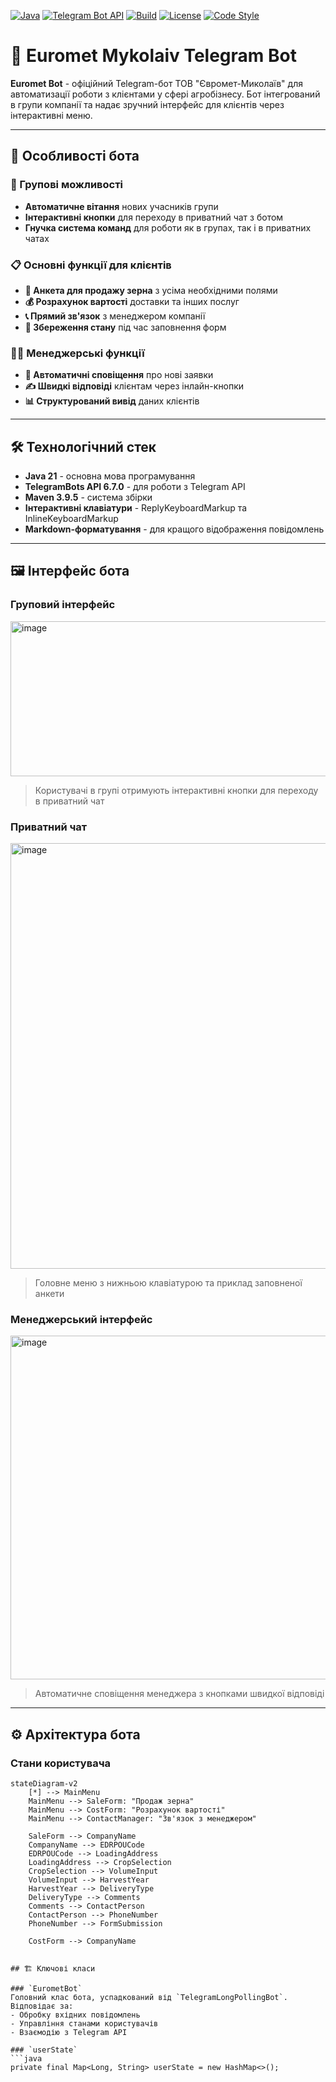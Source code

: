 [![Java](https://img.shields.io/badge/Java-21-blue?style=flat-square&logo=openjdk&logoColor=white)](https://jdk.java.net/21/)
[![Telegram Bot API](https://img.shields.io/badge/Telegram_Bot_API-6.7.0-blue?style=flat-square&logo=telegram)](https://core.telegram.org/bots/api)
[![Build](https://img.shields.io/badge/Build-Maven_3.9.5-orange?style=flat-square&logo=apache-maven)](https://maven.apache.org/)
[![License](https://img.shields.io/badge/License-MIT-green?style=flat-square)](https://opensource.org/licenses/MIT)
[![Code Style](https://img.shields.io/badge/Code%20Style-Google%20Java%20Format-blueviolet?style=flat-square)](https://github.com/google/google-java-format)

# 🌾 Euromet Mykolaiv Telegram Bot

**Euromet Bot** - офіційний Telegram-бот ТОВ "Євромет-Миколаїв" для автоматизації роботи з клієнтами у сфері агробізнесу. Бот інтегрований в групи компанії та надає зручний інтерфейс для клієнтів через інтерактивні меню.

---

## 🌟 Особливості бота

### 📌 Групові можливості
- **Автоматичне вітання** нових учасників групи
- **Інтерактивні кнопки** для переходу в приватний чат з ботом
- **Гнучка система команд** для роботи як в групах, так і в приватних чатах

### 📋 Основні функції для клієнтів
- **📜 Анкета для продажу зерна** з усіма необхідними полями
- **💰 Розрахунок вартості** доставки та інших послуг
- **📞 Прямий зв'язок** з менеджером компанії
- **🔄 Збереження стану** під час заповнення форм

### 👨‍💼 Менеджерські функції
- **🔔 Автоматичні сповіщення** про нові заявки
- **✍️ Швидкі відповіді** клієнтам через інлайн-кнопки
- **📊 Структурований вивід** даних клієнтів

---

## 🛠 Технологічний стек

- **Java 21** - основна мова програмування
- **TelegramBots API 6.7.0** - для роботи з Telegram API
- **Maven 3.9.5** - система збірки
- **Інтерактивні клавіатури** - ReplyKeyboardMarkup та InlineKeyboardMarkup
- **Markdown-форматування** - для кращого відображення повідомлень

---

## 🖼 Інтерфейс бота

### Груповий інтерфейс
<img width="643" height="248" alt="image" src="https://github.com/user-attachments/assets/9c2b57b7-a439-403e-b913-ce61ebcffc55" />


> Користувачі в групі отримують інтерактивні кнопки для переходу в приватний чат

### Приватний чат
<img width="975" height="681" alt="image" src="https://github.com/user-attachments/assets/f4b21aa5-2fa6-4dfa-aa97-e9fbed9f1758" />


> Головне меню з нижньою клавіатурою та приклад заповненої анкети

### Менеджерський інтерфейс
<img width="1232" height="550" alt="image" src="https://github.com/user-attachments/assets/17a013d2-5f58-4196-931d-6bac48cd6381" />


> Автоматичне сповіщення менеджера з кнопками швидкої відповіді

---



## ⚙️ Архітектура бота

### Стани користувача
```mermaid
stateDiagram-v2
    [*] --> MainMenu
    MainMenu --> SaleForm: "Продаж зерна"
    MainMenu --> CostForm: "Розрахунок вартості"
    MainMenu --> ContactManager: "Зв'язок з менеджером"
    
    SaleForm --> CompanyName
    CompanyName --> EDRPOUCode
    EDRPOUCode --> LoadingAddress
    LoadingAddress --> CropSelection
    CropSelection --> VolumeInput
    VolumeInput --> HarvestYear
    HarvestYear --> DeliveryType
    DeliveryType --> Comments
    Comments --> ContactPerson
    ContactPerson --> PhoneNumber
    PhoneNumber --> FormSubmission
    
    CostForm --> CompanyName


## 🏗 Ключові класи

### `EurometBot`
Головний клас бота, успадкований від `TelegramLongPollingBot`. Відповідає за:
- Обробку вхідних повідомлень
- Управління станами користувачів
- Взаємодію з Telegram API

### `userState`
```java
private final Map<Long, String> userState = new HashMap<>();
